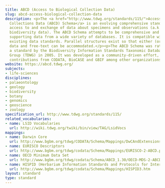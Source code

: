 ```yaml
---
title: ABCD (Access to Biological Collection Data)
slug: abcd-access-biological-collection-data
description: <p>The <a href="http://www.tdwg.org/standards/115/">Access to Biological
  Collections Data (ABCD) Schema</a> is an evolving comprehensive standard for the
  access to and exchange of data about specimens and observations (a.k.a. primary
  biodiversity data). The ABCD Schema attempts to be comprehensive and highly structured,
  supporting data from a wide variety of databases. It is compatible with several
  existing data standards. Parallel structures exist so that either (or both) atomised
  data and free-text can be accommodated.</p><p>The ABCD Schema was ratified as
  a standard by the Biodiversity Information Standards Taxonomic Databases Working
  Group (TDWG) in 2005. It was developed as a community-driven effort, with
  contributions from CODATA, BioCASE and GBIF among other organizations.</p>
website: https://abcd.tdwg.org/
subjects:
- life-sciences
disciplines:
- palaeontology
- geology
- biodiversity
- botany
- genomics
- geoscience
- zoology
specification_url: http://www.tdwg.org/standards/115/
related_vocabularies:
- name: LSID Vocabularies
  url: http://wiki.tdwg.org/twiki/bin/view/TAG/LsidVocs
mappings:
- name: Darwin Core
  url: http://www.bgbm.org/tdwg/CODATA/Schema/Mappings/DwCAndExtensions.htm
- name: EURISCO Descriptors
  url: http://www.bgbm.org/tdwg/codata/Schema/Mappings/EURISCO-2-ABCD.pdf
- name: OECD Minimum Data Set
  url: http://www.bgbm.org/tdwg/codata/Schema/ABCD_1.30/OECD-MDS-2-ABCD130.pdf
- name: HISPID (Herbarium Information Standards and Protocols for Interchange of Data)
  url: http://www.bgbm.org/tdwg/codata/Schema/Mappings/HISPID3.htm
layout: standard
type: standard
---
```



